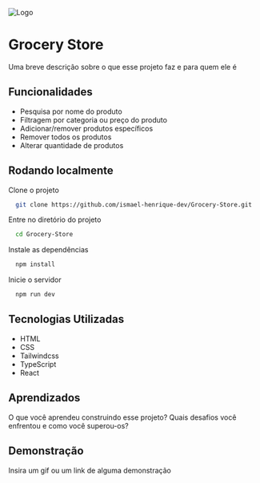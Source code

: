 
![Logo](https://dev-to-uploads.s3.amazonaws.com/uploads/articles/th5xamgrr6se0x5ro4g6.png)


# Grocery Store

Uma breve descrição sobre o que esse projeto faz e para quem ele é


## Funcionalidades

- Pesquisa por nome do produto
- Filtragem por categoria ou preço do produto
- Adicionar/remover produtos específicos
- Remover todos os produtos
- Alterar quantidade de produtos


## Rodando localmente

Clone o projeto

```bash
  git clone https://github.com/ismael-henrique-dev/Grocery-Store.git
```

Entre no diretório do projeto

```bash
  cd Grocery-Store
```

Instale as dependências

```bash
  npm install
```

Inicie o servidor

```bash
  npm run dev
```


##  Tecnologias Utilizadas
- HTML
- CSS
- Tailwindcss
- TypeScript
- React


## Aprendizados

O que você aprendeu construindo esse projeto? Quais desafios você enfrentou e como você superou-os?


## Demonstração

Insira um gif ou um link de alguma demonstração

